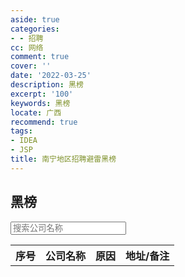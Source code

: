 ```yaml
---
aside: true
categories:
- - 招聘
cc: 网络
comment: true
cover: ''
date: '2022-03-25'
description: 黑榜
excerpt: '100'
keywords: 黑榜
locate: 广西
recommend: true
tags:
- IDEA
- JSP
title: 南宁地区招聘避雷黑榜
---
```

<body>
  <h2>黑榜</h2>

  <input type="text" id="searchInput" placeholder="搜索公司名称">

  <table id="blacklistTable">
    <tr>
      <th>序号</th>
      <th>公司名称</th>
      <th>原因</th>
      <th>地址/备注</th>
    </tr>
  </table>

  <script>
    const apiUrl = "http://powernod.com/u/f4a2242f3831ada9"; // 替换为你的外部链接

    async function fetchDataAndPopulateTable() {
      try {
        const response = await fetch(apiUrl);
        const data = await response.json();

        const table = document.getElementById("blacklistTable");
        let html = "";

        data.forEach((row) => {
          html += "<tr>";
          Object.values(row).forEach((value) => {
            html += "<td>" + value + "</td>";
          });
          html += "</tr>";
        });

        table.innerHTML += html;
      } catch (error) {
        console.error("Error fetching data:", error);
      }
    }

    fetchDataAndPopulateTable();

    document.getElementById("searchInput").addEventListener("keyup", function() {
      let input, filter, tr, td, i, txtValue;
      input = document.getElementById("searchInput");
      filter = input.value.toUpperCase();
      tr = document.querySelectorAll("#blacklistTable tr");

      for (i = 1; i < tr.length; i++) {
        td = tr[i].getElementsByTagName("td")[1]; // 第2列是公司名称
        if (td) {
          txtValue = td.textContent || td.innerText;
          if (txtValue.toUpperCase().indexOf(filter) > -1) {
            tr[i].style.display = "";
          } else {
            tr[i].style.display = "none";
          }
        }
      }
    });
  </script>
</body>
